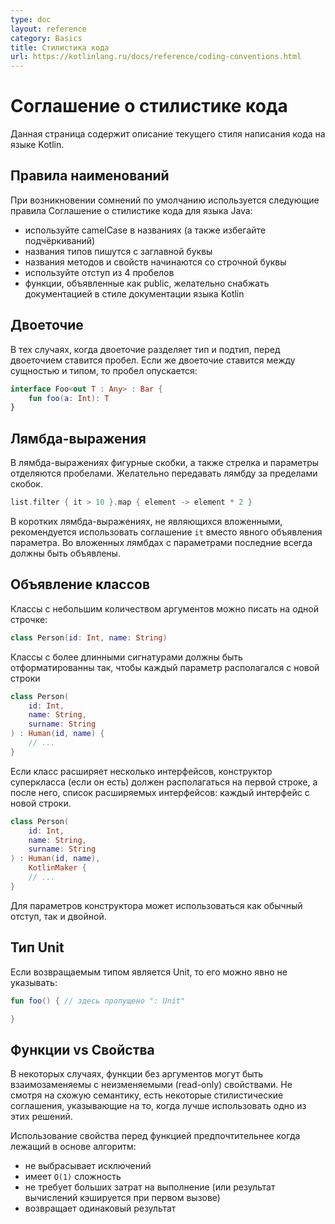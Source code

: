 ```yaml
---
type: doc
layout: reference
category: Basics
title: Стилистика кода
url: https://kotlinlang.ru/docs/reference/coding-conventions.html
---
```


# Соглашение о стилистике кода

Данная страница содержит описание текущего стиля написания кода на языке Kotlin.

## Правила наименований
При возникновении сомнений по умолчанию используется следующие правила Соглашение о стилистике кода для языка Java:

* используйте camelCase в названиях (а также избегайте подчёркиваний)
* названия типов пишутся с заглавной буквы
* названия методов и свойств начинаются со строчной буквы
* используйте отступ из 4 пробелов
* функции, объявленные как public, желательно снабжать документацией в стиле документации языка Kotlin

## Двоеточие

В тех случаях, когда двоеточие разделяет тип и подтип, перед двоеточием ставится пробел. Если же двоеточие ставится между сущностью и типом, то пробел опускается:

``` kotlin
interface Foo<out T : Any> : Bar {
    fun foo(a: Int): T
}
```

## Лямбда-выражения

В лямбда-выражениях фигурные скобки, а также стрелка и параметры отделяются пробелами. Желательно передавать лямбду за пределами скобок.

``` kotlin
list.filter { it > 10 }.map { element -> element * 2 }
```


В коротких лямбда-выражениях, не являющихся вложенными, рекомендуется использовать соглашение `it` вместо явного объявления параметра. Во вложенных лямбдах с параметрами последние всегда должны быть объявлены.

<!--## Class header formatting-->
## Объявление классов

<!--Classes with a few arguments can be written in a single line:-->
Классы с небольшим количеством аргументов можно писать на одной строчке:

```kotlin 
class Person(id: Int, name: String)
```

<!--Classes with longer headers should be formatted so that each primary constructor argument is in a separate line with indentation.
Also, the closing parenthesis should be on a new line. If we use inheritance, then the superclass constructor call or list of implemented interfaces
should be located on the same line as the parenthesis:-->
Классы с более длинными сигнатурами должны быть отформатированны так, чтобы каждый параметр располагался с новой строки

```kotlin 
class Person(
    id: Int, 
    name: String,
    surname: String
) : Human(id, name) {
    // ...
}
```

<!--For multiple interfaces, the superclass constructor call should be located first and then each interface should be located in a different line:-->
Если класс расширяет несколько интерфейсов, конструктор суперкласса (если он есть) должен располагаться на первой строке, а после него, список расширяемых интерфейсов: каждый интерфейс с новой строки.

```kotlin 
class Person(
    id: Int, 
    name: String,
    surname: String
) : Human(id, name),
    KotlinMaker {
    // ...
}
```

<!--Constructor parameters can use either the regular indent or the continuation indent (double the regular indent).-->
Для параметров конструктора может использоваться как обычный отступ, так и двойной.

## Тип Unit

Если возвращаемым типом является Unit, то его можно явно не указывать:

``` kotlin
fun foo() { // здесь пропущено ": Unit"

}
```


<!--## Functions vs Properties-->
## Функции vs Свойства

<!--In some cases functions with no arguments might be interchangeable with read-only properties. 
Although the semantics are similar, there are some stylistic conventions on when to prefer one to another.-->
В некоторых случаях, функции без аргументов могут быть взаимозаменяемы с неизменяемыми (read-only) свойствами.
Не смотря на схожую семантику, есть некоторые стилистические соглашения, указывающие на то, когда лучше использовать одно из этих решений.

<!--Prefer a property over a function when the underlying algorithm:-->
Использование свойства перед функцией предпочтительнее когда лежащий в основе алгоритм:

<!--does not throw
has a `O(1)` complexity
is cheap to calculate (or caсhed on the first run)
returns the same result over invocations -->
* не выбрасывает исключений
* имеет `O(1)` сложность
* не требует больших затрат на выполнение (или результат вычислений кэшируется при первом вызове)
* возвращает одинаковый результат
